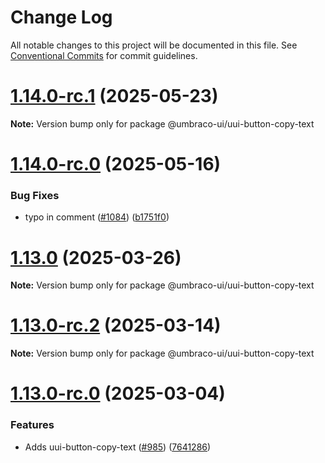 # Change Log

All notable changes to this project will be documented in this file.
See [Conventional Commits](https://conventionalcommits.org) for commit guidelines.

# [1.14.0-rc.1](https://github.com/umbraco/Umbraco.UI/compare/v1.14.0-rc.0...v1.14.0-rc.1) (2025-05-23)

**Note:** Version bump only for package @umbraco-ui/uui-button-copy-text

# [1.14.0-rc.0](https://github.com/umbraco/Umbraco.UI/compare/v1.13.0...v1.14.0-rc.0) (2025-05-16)

### Bug Fixes

- typo in comment ([#1084](https://github.com/umbraco/Umbraco.UI/issues/1084)) ([b1751f0](https://github.com/umbraco/Umbraco.UI/commit/b1751f020743f644f6a9b730851574e62bc906b0))

# [1.13.0](https://github.com/umbraco/Umbraco.UI/compare/v1.13.0-rc.2...v1.13.0) (2025-03-26)

**Note:** Version bump only for package @umbraco-ui/uui-button-copy-text

# [1.13.0-rc.2](https://github.com/umbraco/Umbraco.UI/compare/v1.13.0-rc.1...v1.13.0-rc.2) (2025-03-14)

**Note:** Version bump only for package @umbraco-ui/uui-button-copy-text

# [1.13.0-rc.0](https://github.com/umbraco/Umbraco.UI/compare/v1.12.2...v1.13.0-rc.0) (2025-03-04)

### Features

- Adds uui-button-copy-text ([#985](https://github.com/umbraco/Umbraco.UI/issues/985)) ([7641286](https://github.com/umbraco/Umbraco.UI/commit/764128623c45727b68684bad5cb281283d90c985))
